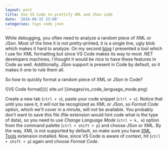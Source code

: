 ```yaml
---
layout: post
title: Use VS Code to prettify XML and JSon code
date: '2016-09-15 23:00'
categories: tips code json
---
```


While debugging, you often need to analyze a random piece of XML or JSon. Most of the time it is not pretty-printed, it is a single line, ugly blob which makes it hard to analyze. On my second [blog][a2e81bda] I presented a tool which I use for XML formatting but since VS Code makes its way to most .NET developers machines, I thought it would be nice to have these features in Code as well. Additionally, JSon support is present in Code by default, so it makes it one to rule them all.

So how to quickly format a random piece of XML or JSon in Code?

![VS Code format]({{ site.url }}images/vs_code_language_mode.png)

Create a new tab (`ctrl + n`), paste your code snippet (`ctrl + v`). Notice that until you save it, it will not be recognized as XML or JSon, so _Format Code_ option, which we'll cover in a minute, will not be available. You probably don't want to save this file (file extension would hint code what is the type of data), so you need to use _Change Language Mode_ (`ctrl + k, m`) option from the command palette (`ctrl + shift + p`) and choose JSon or XML. By the way, XML is not supported by default, so make sure you have [XML Tools][b874bbc8] extension installed. Now, since VS Code is aware of context, hit (`ctrl + shift + p`) again and choose _Format Code_.

[a2e81bda]: https://devproductivity.wordpress.com/2012/03/29/xml-formatting-and-indenting-made-easy/ "blog"

[b874bbc8]: https://marketplace.visualstudio.com/items?itemName=DotJoshJohnson.xml "Xml Tools"
